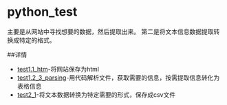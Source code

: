 # python_test

主要是从网站中寻找想要的数据，然后提取出来。
第二是将文本信息数据提取转换成特定的格式。

##详情
- [test1.1_htm](https://github.com/Xu0773/python_test/edit/main/test1.1_htm.py)-将网站保存为html
- [test1.2_3_parsing](https://github.com/Xu0773/python_test/edit/main/test1.2_3_parsing.py)-用代码解析文件，获取需要的信息，按需提取信息转化为表格信息
- [test2_1](https://github.com/Xu0773/python_test/edit/main/test2_1)-将文本数据转换为特定需要的形式，保存成csv文件
